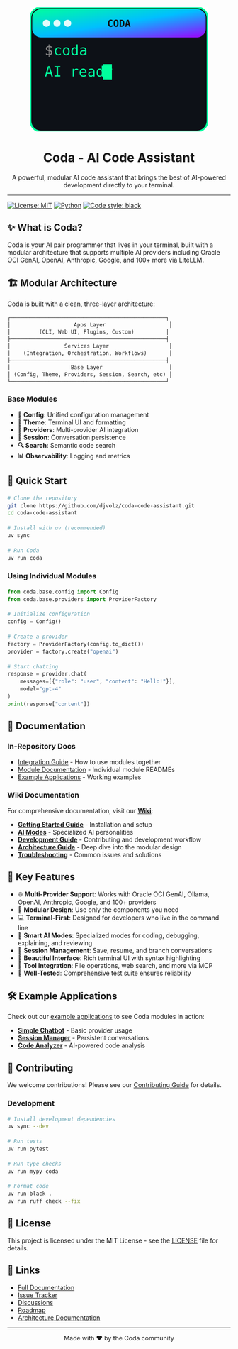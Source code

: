 <div align="center">
  <img src="assets/logos/coda-terminal-logo.svg" alt="Coda Terminal Logo" width="400" height="280">
  
  # Coda - AI Code Assistant
  
  A powerful, modular AI code assistant that brings the best of AI-powered development directly to your terminal.
</div>

---

[![License: MIT](https://img.shields.io/badge/License-MIT-yellow.svg)](https://opensource.org/licenses/MIT)
[![Python](https://img.shields.io/badge/python-3.11+-blue.svg)](https://www.python.org/downloads/)
[![Code style: black](https://img.shields.io/badge/code%20style-black-000000.svg)](https://github.com/psf/black)

## ✨ What is Coda?

Coda is your AI pair programmer that lives in your terminal, built with a modular architecture that supports multiple AI providers including Oracle OCI GenAI, OpenAI, Anthropic, Google, and 100+ more via LiteLLM.

## 🏗️ Modular Architecture

Coda is built with a clean, three-layer architecture:

```
┌─────────────────────────────────────────────────┐
│                    Apps Layer                    │
│         (CLI, Web UI, Plugins, Custom)          │
├─────────────────────────────────────────────────┤
│                 Services Layer                   │
│    (Integration, Orchestration, Workflows)       │
├─────────────────────────────────────────────────┤
│                   Base Layer                     │
│ (Config, Theme, Providers, Session, Search, etc) │
└─────────────────────────────────────────────────┘
```

### Base Modules

- **🔧 Config**: Unified configuration management
- **🎨 Theme**: Terminal UI and formatting
- **🤖 Providers**: Multi-provider AI integration
- **💬 Session**: Conversation persistence
- **🔍 Search**: Semantic code search
- **📊 Observability**: Logging and metrics

## 🚀 Quick Start

```bash
# Clone the repository
git clone https://github.com/djvolz/coda-code-assistant.git
cd coda-code-assistant

# Install with uv (recommended)
uv sync

# Run Coda
uv run coda
```

### Using Individual Modules

```python
from coda.base.config import Config
from coda.base.providers import ProviderFactory

# Initialize configuration
config = Config()

# Create a provider
factory = ProviderFactory(config.to_dict())
provider = factory.create("openai")

# Start chatting
response = provider.chat(
    messages=[{"role": "user", "content": "Hello!"}],
    model="gpt-4"
)
print(response["content"])
```

## 📖 Documentation

### In-Repository Docs
- [Integration Guide](docs/integration-guide.md) - How to use modules together
- [Module Documentation](coda/base/) - Individual module READMEs
- [Example Applications](tests/examples/) - Working examples

### Wiki Documentation
For comprehensive documentation, visit our **[Wiki](https://github.com/djvolz/coda-code-assistant/wiki)**:

- **[Getting Started Guide](https://github.com/djvolz/coda-code-assistant/wiki/Getting-Started)** - Installation and setup
- **[AI Modes](https://github.com/djvolz/coda-code-assistant/wiki/AI-Modes)** - Specialized AI personalities
- **[Development Guide](https://github.com/djvolz/coda-code-assistant/wiki/Development-Guide)** - Contributing and development workflow
- **[Architecture Guide](https://github.com/djvolz/coda-code-assistant/wiki/Architecture)** - Deep dive into the modular design
- **[Troubleshooting](https://github.com/djvolz/coda-code-assistant/wiki/Troubleshooting)** - Common issues and solutions

## 🎯 Key Features

- 🌐 **Multi-Provider Support**: Works with Oracle OCI GenAI, Ollama, OpenAI, Anthropic, Google, and 100+ providers
- 🧩 **Modular Design**: Use only the components you need
- 💻 **Terminal-First**: Designed for developers who live in the command line
- 🧠 **Smart AI Modes**: Specialized modes for coding, debugging, explaining, and reviewing
- 💾 **Session Management**: Save, resume, and branch conversations
- 🎨 **Beautiful Interface**: Rich terminal UI with syntax highlighting
- 🔧 **Tool Integration**: File operations, web search, and more via MCP
- 🧪 **Well-Tested**: Comprehensive test suite ensures reliability

## 🛠️ Example Applications

Check out our [example applications](tests/examples/) to see Coda modules in action:

- **[Simple Chatbot](tests/examples/simple_chatbot/)** - Basic provider usage
- **[Session Manager](tests/examples/session_manager/)** - Persistent conversations
- **[Code Analyzer](tests/examples/code_analyzer/)** - AI-powered code analysis

## 🤝 Contributing

We welcome contributions! Please see our [Contributing Guide](CONTRIBUTING.md) for details.

### Development

```bash
# Install development dependencies
uv sync --dev

# Run tests
uv run pytest

# Run type checks
uv run mypy coda

# Format code
uv run black .
uv run ruff check --fix
```

## 📄 License

This project is licensed under the MIT License - see the [LICENSE](LICENSE) file for details.

## 🔗 Links

- [Full Documentation](https://github.com/djvolz/coda-code-assistant/wiki)
- [Issue Tracker](https://github.com/djvolz/coda-code-assistant/issues)
- [Discussions](https://github.com/djvolz/coda-code-assistant/discussions)
- [Roadmap](https://github.com/djvolz/coda-code-assistant/blob/main/ROADMAP.md)
- [Architecture Documentation](docs/architecture/)

---

<p align="center">Made with ❤️ by the Coda community</p>